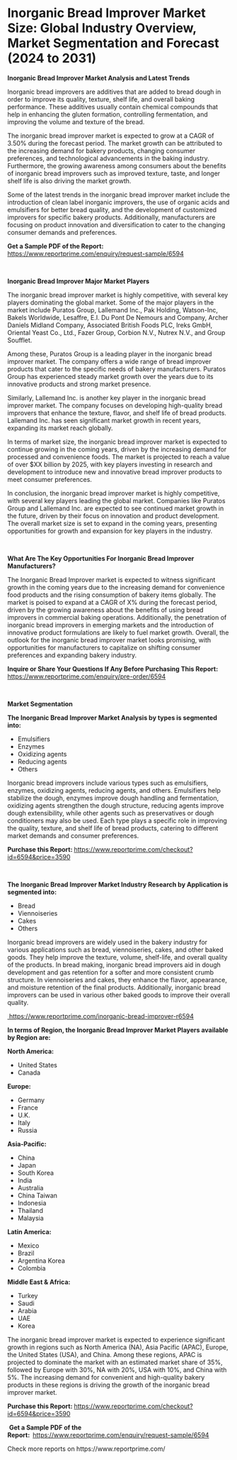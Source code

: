 <p><h1>Inorganic Bread Improver Market Size: Global Industry Overview, Market Segmentation and Forecast (2024 to 2031)</h1></p><p><strong>Inorganic Bread Improver Market Analysis and Latest Trends</strong></p>
<p><p>Inorganic bread improvers are additives that are added to bread dough in order to improve its quality, texture, shelf life, and overall baking performance. These additives usually contain chemical compounds that help in enhancing the gluten formation, controlling fermentation, and improving the volume and texture of the bread.</p><p>The inorganic bread improver market is expected to grow at a CAGR of 3.50% during the forecast period. The market growth can be attributed to the increasing demand for bakery products, changing consumer preferences, and technological advancements in the baking industry. Furthermore, the growing awareness among consumers about the benefits of inorganic bread improvers such as improved texture, taste, and longer shelf life is also driving the market growth.</p><p>Some of the latest trends in the inorganic bread improver market include the introduction of clean label inorganic improvers, the use of organic acids and emulsifiers for better bread quality, and the development of customized improvers for specific bakery products. Additionally, manufacturers are focusing on product innovation and diversification to cater to the changing consumer demands and preferences.</p></p>
<p><strong>Get a Sample PDF of the Report:&nbsp;</strong> <a href="https://www.reportprime.com/enquiry/request-sample/6594">https://www.reportprime.com/enquiry/request-sample/6594</a></p>
<p>&nbsp;</p>
<p><strong>Inorganic Bread Improver Major Market Players</strong></p>
<p><p>The inorganic bread improver market is highly competitive, with several key players dominating the global market. Some of the major players in the market include Puratos Group, Lallemand Inc., Pak Holding, Watson-Inc, Bakels Worldwide, Lesaffre, E.I. Du Pont De Nemours and Company, Archer Daniels Midland Company, Associated British Foods PLC, Ireks GmbH, Oriental Yeast Co., Ltd., Fazer Group, Corbion N.V., Nutrex N.V., and Group Soufflet.</p><p>Among these, Puratos Group is a leading player in the inorganic bread improver market. The company offers a wide range of bread improver products that cater to the specific needs of bakery manufacturers. Puratos Group has experienced steady market growth over the years due to its innovative products and strong market presence.</p><p>Similarly, Lallemand Inc. is another key player in the inorganic bread improver market. The company focuses on developing high-quality bread improvers that enhance the texture, flavor, and shelf life of bread products. Lallemand Inc. has seen significant market growth in recent years, expanding its market reach globally.</p><p>In terms of market size, the inorganic bread improver market is expected to continue growing in the coming years, driven by the increasing demand for processed and convenience foods. The market is projected to reach a value of over $XX billion by 2025, with key players investing in research and development to introduce new and innovative bread improver products to meet consumer preferences.</p><p>In conclusion, the inorganic bread improver market is highly competitive, with several key players leading the global market. Companies like Puratos Group and Lallemand Inc. are expected to see continued market growth in the future, driven by their focus on innovation and product development. The overall market size is set to expand in the coming years, presenting opportunities for growth and expansion for key players in the industry.</p></p>
<p>&nbsp;</p>
<p><strong>What Are The Key Opportunities For Inorganic Bread Improver Manufacturers?</strong></p>
<p><p>The Inorganic Bread Improver market is expected to witness significant growth in the coming years due to the increasing demand for convenience food products and the rising consumption of bakery items globally. The market is poised to expand at a CAGR of X% during the forecast period, driven by the growing awareness about the benefits of using bread improvers in commercial baking operations. Additionally, the penetration of inorganic bread improvers in emerging markets and the introduction of innovative product formulations are likely to fuel market growth. Overall, the outlook for the inorganic bread improver market looks promising, with opportunities for manufacturers to capitalize on shifting consumer preferences and expanding bakery industry.</p></p>
<p><strong>Inquire or Share Your Questions If Any Before Purchasing This Report:</strong> <a href="https://www.reportprime.com/enquiry/pre-order/6594">https://www.reportprime.com/enquiry/pre-order/6594</a></p>
<p>&nbsp;</p>
<p><strong>Market Segmentation</strong></p>
<p><strong>The Inorganic Bread Improver Market Analysis by types is segmented into:</strong></p>
<p><ul><li>Emulsifiers</li><li>Enzymes</li><li>Oxidizing agents</li><li>Reducing agents</li><li>Others</li></ul></p>
<p><p>Inorganic bread improvers include various types such as emulsifiers, enzymes, oxidizing agents, reducing agents, and others. Emulsifiers help stabilize the dough, enzymes improve dough handling and fermentation, oxidizing agents strengthen the dough structure, reducing agents improve dough extensibility, while other agents such as preservatives or dough conditioners may also be used. Each type plays a specific role in improving the quality, texture, and shelf life of bread products, catering to different market demands and consumer preferences.</p></p>
<p><strong>Purchase this Report:&nbsp;</strong><a href="https://www.reportprime.com/checkout?id=6594&price=3590">https://www.reportprime.com/checkout?id=6594&price=3590</a></p>
<p>&nbsp;</p>
<p><strong>The Inorganic Bread Improver Market Industry Research by Application is segmented into:</strong></p>
<p><ul><li>Bread</li><li>Viennoiseries</li><li>Cakes</li><li>Others</li></ul></p>
<p><p>Inorganic bread improvers are widely used in the bakery industry for various applications such as bread, viennoiseries, cakes, and other baked goods. They help improve the texture, volume, shelf-life, and overall quality of the products. In bread making, inorganic bread improvers aid in dough development and gas retention for a softer and more consistent crumb structure. In viennoiseries and cakes, they enhance the flavor, appearance, and moisture retention of the final products. Additionally, inorganic bread improvers can be used in various other baked goods to improve their overall quality.</p></p>
<p><a href="https://www.reportprime.com/inorganic-bread-improver-r6594">&nbsp;https://www.reportprime.com/inorganic-bread-improver-r6594</a></p>
<p><strong>In terms of Region, the Inorganic Bread Improver Market Players available by Region are:</strong></p>
<p>
    <p> <strong> North America: </strong>
        <ul>
            <li>United States</li>
            <li>Canada</li>
        </ul>
        </p> 
    <p> <strong> Europe: </strong>
        <ul>
            <li>Germany</li>
            <li>France</li>
            <li>U.K.</li>
            <li>Italy</li>
            <li>Russia</li>
        </ul>
        </p> 
    <p> <strong> Asia-Pacific: </strong>
        <ul>
            <li>China</li>
            <li>Japan</li>
            <li>South Korea</li>
            <li>India</li>
            <li>Australia</li>
            <li>China Taiwan</li>
            <li>Indonesia</li>
            <li>Thailand</li>
            <li>Malaysia</li>
        </ul>
        </p> 
    <p> <strong> Latin America: </strong>
        <ul>
            <li>Mexico</li>
            <li>Brazil</li>
            <li>Argentina Korea</li>
            <li>Colombia</li>
        </ul>
        </p> 
    <p> <strong> Middle East & Africa: </strong>
        <ul>
            <li>Turkey</li>
            <li>Saudi</li>
            <li>Arabia</li>
            <li>UAE</li>
            <li>Korea</li>
        </ul>
    </p>
    </p>
<p><p>The inorganic bread improver market is expected to experience significant growth in regions such as North America (NA), Asia Pacific (APAC), Europe, the United States (USA), and China. Among these regions, APAC is projected to dominate the market with an estimated market share of 35%, followed by Europe with 30%, NA with 20%, USA with 10%, and China with 5%. The increasing demand for convenient and high-quality bakery products in these regions is driving the growth of the inorganic bread improver market.</p></p>
<p><strong>Purchase this Report: </strong><a href="https://www.reportprime.com/checkout?id=6594&price=3590">https://www.reportprime.com/checkout?id=6594&price=3590</a></p>
<p>&nbsp;<strong>Get a Sample PDF of the Report:&nbsp;&nbsp;</strong><a href="https://www.reportprime.com/enquiry/request-sample/6594">https://www.reportprime.com/enquiry/request-sample/6594</a></p>
<p><strong></strong></p>
<p>Check more reports on https://www.reportprime.com/</p>